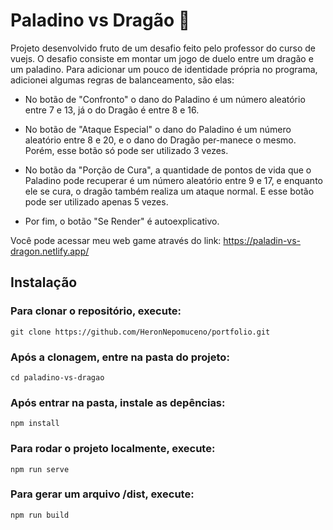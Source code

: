 # Paladino vs Dragão 🐉

Projeto desenvolvido fruto de um desafio feito pelo professor do curso de vuejs. O desafio consiste em montar um jogo de duelo entre um dragão e um paladino. Para adicionar um pouco de identidade própria no programa, adicionei algumas regras de balanceamento, são elas:

- No botão de "Confronto" o dano do Paladino é um número aleatório entre 7 e 13, já o do Dragão é entre 8 e 16.

- No botão de "Ataque Especial" o dano do Paladino é um número aleatório entre 8 e 20, e o dano do Dragão per-manece o mesmo. Porém, esse botão só pode ser utilizado 3 vezes.

- No botão da "Porção de Cura", a quantidade de pontos de vida que o Paladino pode recuperar é um número aleatório entre 9 e 17, e enquanto ele se cura, o dragão também realiza um ataque normal. E esse botão pode ser utilizado apenas 5 vezes.

- Por fim, o botão "Se Render" é autoexplicativo.

Você pode acessar meu web game através do link: https://paladin-vs-dragon.netlify.app/

## Instalação

### Para clonar o repositório, execute:
```
git clone https://github.com/HeronNepomuceno/portfolio.git
```

### Após a clonagem, entre na pasta do projeto:
```
cd paladino-vs-dragao
```

### Após entrar na pasta, instale as depências:
```
npm install
```

### Para rodar o projeto localmente, execute:
```
npm run serve
```

### Para gerar um arquivo /dist, execute:
```
npm run build
```

